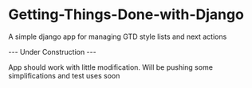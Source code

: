 # Getting-Things-Done-with-Django
A simple django app for managing GTD style lists and next actions

--- Under Construction ---

App should work with little modification. Will be pushing some simplifications and test uses soon
